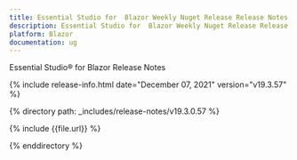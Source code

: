 ```yaml
---
title: Essential Studio for  Blazor Weekly Nuget Release Release Notes  
description: Essential Studio for  Blazor Weekly Nuget Release Release Notes  
platform: Blazor
documentation: ug
---
```


Essential Studio&reg; for  Blazor  Release Notes  

{% include release-info.html date="December 07, 2021"  version="v19.3.57" %} 

{% directory path: _includes/release-notes/v19.3.0.57 %}

{% include {{file.url}} %}

{% enddirectory %}
